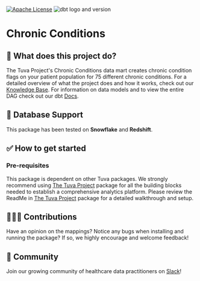 [![Apache License](https://img.shields.io/badge/License-Apache%202.0-blue.svg)](https://opensource.org/licenses/Apache-2.0) ![dbt logo and version](https://img.shields.io/static/v1?logo=dbt&label=dbt-version&message=1.2.x&color=orange)

# Chronic Conditions

## 🧰 What does this project do?

The Tuva Project's Chronic Conditions data mart creates chronic condition flags on your patient population for 75 different chronic conditions.  For a detailed overview of what the project does and how it works, check out our [Knowledge Base](https://thetuvaproject.com/docs/methodology/chronic-conditions).  For information on data models and to view the entire DAG check out our dbt [Docs](https://tuva-health.github.io/chronic_conditions/#!/overview/terminology).

## 🔌 Database Support

This package has been tested on **Snowflake** and **Redshift**.

## ✅ How to get started

### Pre-requisites

This package is dependent on other Tuva packages.  We strongly recommend using [The Tuva Project](https://github.com/tuva-health/the_tuva_project) package for all the building blocks needed to establish a comprehensive analytics platform. Please review the ReadMe in [The Tuva Project](https://github.com/tuva-health/the_tuva_project) package for a detailed walkthrough and setup.

## 🙋🏻‍♀️ Contributions

Have an opinion on the mappings? Notice any bugs when installing and running the package?
If so, we highly encourage and welcome feedback!

## 🤝 Community

Join our growing community of healthcare data practitioners on [Slack](https://join.slack.com/t/thetuvaproject/shared_invite/zt-16iz61187-G522Mc2WGA2mHF57e0il0Q)!